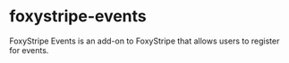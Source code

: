 # foxystripe-events
FoxyStripe Events is an add-on to FoxyStripe that allows users to register for events.
